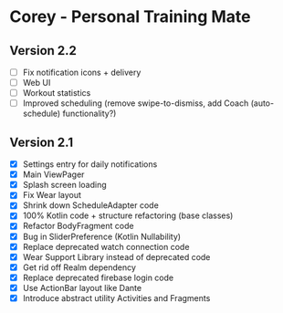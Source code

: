 # Corey - Personal Training Mate

## Version 2.2
- [ ] Fix notification icons + delivery
- [ ] Web UI
- [ ] Workout statistics
- [ ] Improved scheduling (remove swipe-to-dismiss, add Coach (auto-schedule) functionality?)

## Version 2.1
- [x] Settings entry for daily notifications
- [x] Main ViewPager
- [x] Splash screen loading
- [x] Fix Wear layout
- [x] Shrink down ScheduleAdapter code
- [x] 100% Kotlin code + structure refactoring (base classes)
- [x] Refactor BodyFragment code
- [x] Bug in SliderPreference (Kotlin Nullability)
- [x] Replace deprecated watch connection code
- [x] Wear Support Library instead of deprecated code
- [x] Get rid off Realm dependency
- [x] Replace deprecated firebase login code
- [x] Use ActionBar layout like Dante
- [x] Introduce abstract utility Activities and Fragments